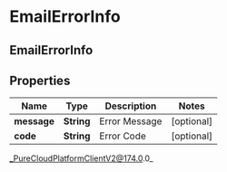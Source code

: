 # EmailErrorInfo

## EmailErrorInfo

## Properties

|Name | Type | Description | Notes|
|------------ | ------------- | ------------- | -------------|
| **message** | **String** | Error Message | [optional] |
| **code** | **String** | Error Code | [optional] |



_PureCloudPlatformClientV2@174.0.0_
